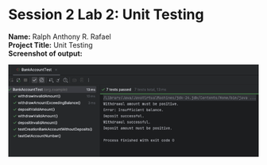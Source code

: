 # Session 2 Lab 2: Unit Testing

**Name:** Ralph Anthony R. Rafael </br>
**Project Title:** Unit Testing </br>
**Screenshot of output:** </br>

![Lab2](Lab2.png)